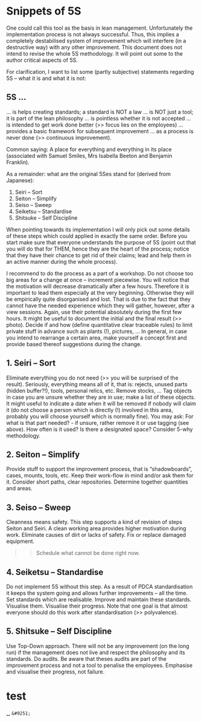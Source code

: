 <h1>Snippets of 5S</h1>
One could call this tool as the basis in lean management. Unfortunately the implementation process is not always successful. Thus, this implies a completely destabilised system of improvement which  will interfere (in a destructive way) with any other improvement. This document does not intend to revise the whole 5S methodology. It will point out some to the author critical aspects of 5S.

For clarification, I want to list some (partly subjective) statements regarding 5S – what it is and what it is not:

<h2>5S …</h2>
	… is helps creating standards; a standard is NOT a law
	… is NOT just a tool; it is part of the lean philosophy
	… is pointless whether it is not accepted
	… is intended to get work done better (>> focus lies on the employees)
	… provides a basic framework for subsequent improvement
	… as a process is never done (>> continuous improvement).

Common saying: A place for everything and everything in its place (associated with Samuel Smiles, Mrs Isabella Beeton and Benjamin Franklin).

As a remainder: what are the original 5Ses stand for (derived from Japanese):

1. Seiri – Sort
2. Seiton – Simplify
3. Seiso – Sweep
4. Seiketsu – Standardise 
5. Shitsuke – Self Discipline

When pointing towards its implementation I will only pick out some details of these steps which could applied in exactly the same order. Before you start make sure that everyone understands the purpose of 5S (point out that you will do that for THEM, hence they are the heart of the process; notice that they have their chance to get rid of their claims; lead and help them in an active manner during the whole process).

I recommend to do the process as a part of a workshop. Do not choose too big areas for a change at once – increment piecewise. You will notice that the motivation will decrease dramatically after a few hours. Therefore it is important to lead them especially at the very beginning. Otherwise they will be empirically quite disorganised and lost. That is due to the fact that they cannot have the needed experience which they will gather, however, after a view sessions. Again, use their potential absolutely during the first few hours. It might be useful to document the initial and the final result (>> photo). Decide if and how (define quantitative clear traceable rules) to limit private stuff in advance such as plants (!), pictures, … In general, in case you intend to rearrange a certain area, make yourself a concept first and provide based thereof suggestions during the change.

<h2>1. Seiri – Sort</h2>
Eliminate everything you do not need (>> you will be surprised of the result). Seriously, everything means all of it, that is: rejects, unused parts (hidden buffer?!), tools, personal relics, etc. Remove stocks, … Tag objects in case you are unsure whether they are in use; make a list of these objects. It might useful to indicate a date when it will be removed if nobody will claim it (do not choose a person which is directly (!) involved in this area, probably you will choose yourself which is normally fine).
You may ask:
	For what is that part needed? - if unsure, rather remove it or use tagging (see above).
	How often is it used?
	Is there a designated space?
Consider 5-why methodology.

<h2>2. Seiton – Simplify</h2>
Provide stuff to support the improvement process, that is “shadowboards”, cases, mounts, tools, etc.  Keep their work-flow in mind and/or ask them for it. Consider short paths, clear repositories. Determine together quantities and areas.

<h2>3. Seiso – Sweep</h2>
Cleanness means safety. This step supports a kind of revision of steps Seiton and Seiri. A clean working area provides higher motivation during work. Eliminate causes of dirt or lacks of safety. Fix or replace damaged equipment.

>> Schedule what cannot be done right now.

<h2>4. Seiketsu – Standardise</h2>
Do not implement 5S without this step. As a result of PDCA standardisation it keeps the system going and allows further improvements – all the time. Set standards which are realisable. Improve and maintain these standards. Visualise them. Visualise their progress. Note that one goal is that almost everyone should do this work after standardisation (>> polyvalence).

<h2>5. Shitsuke – Self Discipline</h2>
Use Top-Down approach. There will not be any improvement (on the long run) if the management does not live and respect the philosophy and its standards. Do audits. Be aware that theses audits are part of the improvement process and not a tool to penalise the employees. Emphasise and visualise their progress, not failure.


# test
&#9251;
`&#9251;`
